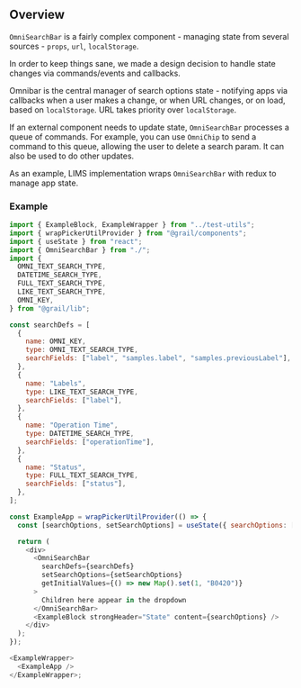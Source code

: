 ## Overview

`OmniSearchBar` is a fairly complex component - managing state from several sources - `props`, `url`, `localStorage`.

In order to keep things sane, we made a design decision to handle state changes via commands/events and callbacks.

Omnibar is the central manager of search options state - notifying apps via callbacks when a user makes a change, or when URL changes, or on load, based on `localStorage`. URL takes priority over `localStorage`.

If an external component needs to update state, `OmniSearchBar` processes a queue of commands. For example, you can use `OmniChip` to send a command to this queue, allowing the user to delete a search param. It can also be used to do other updates.

As an example, LIMS implementation wraps `OmniSearchBar` with redux to manage app state.

### Example

```js
import { ExampleBlock, ExampleWrapper } from "../test-utils";
import { wrapPickerUtilProvider } from "@grail/components";
import { useState } from "react";
import { OmniSearchBar } from "./";
import {
  OMNI_TEXT_SEARCH_TYPE,
  DATETIME_SEARCH_TYPE,
  FULL_TEXT_SEARCH_TYPE,
  LIKE_TEXT_SEARCH_TYPE,
  OMNI_KEY,
} from "@grail/lib";

const searchDefs = [
  {
    name: OMNI_KEY,
    type: OMNI_TEXT_SEARCH_TYPE,
    searchFields: ["label", "samples.label", "samples.previousLabel"],
  },
  {
    name: "Labels",
    type: LIKE_TEXT_SEARCH_TYPE,
    searchFields: ["label"],
  },
  {
    name: "Operation Time",
    type: DATETIME_SEARCH_TYPE,
    searchFields: ["operationTime"],
  },
  {
    name: "Status",
    type: FULL_TEXT_SEARCH_TYPE,
    searchFields: ["status"],
  },
];

const ExampleApp = wrapPickerUtilProvider(() => {
  const [searchOptions, setSearchOptions] = useState({ searchOptions: [] });

  return (
    <div>
      <OmniSearchBar
        searchDefs={searchDefs}
        setSearchOptions={setSearchOptions}
        getInitialValues={() => new Map().set(1, "B0420")}
      >
        Children here appear in the dropdown
      </OmniSearchBar>
      <ExampleBlock strongHeader="State" content={searchOptions} />
    </div>
  );
});

<ExampleWrapper>
  <ExampleApp />
</ExampleWrapper>;
```
